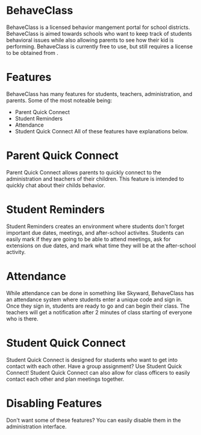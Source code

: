 # BehaveClass
BehaveClass is a licensed behavior mangement portal for school districts. BehaveClass is aimed towards schools who want to keep track of students behavioral issues while
also allowing parents to see how their kid is performing. BehaveClass is currently free to use, but still requires a license to be obtained from <domain WIP>. 

# Features
BehaveClass has many features for students, teachers, administration, and parents. Some of the most noteable being:
- Parent Quick Connect
- Student Reminders
- Attendance
- Student Quick Connect
All of these features have explanations below.

# Parent Quick Connect
Parent Quick Connect allows parents to quickly connect to the administration and teachers of their children. This feature is intended to quickly chat about their childs
behavior.

# Student Reminders
Student Reminders creates an environment where students don't forget important due dates, meetings, and after-school activites. Students can easily mark if they are going
to be able to attend meetings, ask for extensions on due dates, and mark what time they will be at the after-school activity. 

# Attendance
While attendance can be done in something like Skyward, BehaveClass has an attendance system where students enter a unique code and sign in. Once they sign in, students
are ready to go and can begin their class. The teachers will get a notification after 2 minutes of class starting of everyone who is there.

# Student Quick Connect
Student Quick Connect is designed for students who want to get into contact with each other. Have a group assignment? Use Student Quick Connect! Student Quick Connect can
also allow for class officers to easily contact each other and plan meetings together.

# Disabling Features
Don't want some of these features? You can easily disable them in the administration interface. 
